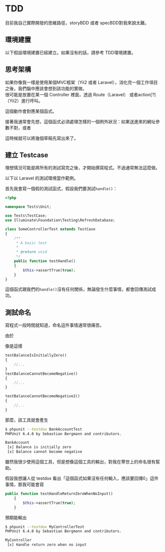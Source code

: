 # TDD

目前我自己實際開發的思維路徑，storyBDD 或者 specBDD對我來說太難。

## 環境建置

以下假設環境建置已經建立。如果沒有的話，請參考 TDD環境建置。

## 思考架構

如果你像我一樣是使用某個MVC框架（Yii2 或者 Laravel），消化完一個工作項目之後，我們腦中應該會想到該功能的實做。  
很可能是放置在某一個 Controller 裡面，透過 Route（Laravel） 或者action\[?\]（Yii2）進行呼叫。

這個動作會對應某個函式。

接著我通常會先想，這個函式必須處理怎樣的一個例外狀況：如果送進來的網址參數不對，或者

這時候就可以將幾個草稿先寫出來了。

## 建立 Testcase

理想情況可能是將所有的測試寫完之後，才開始撰寫程式。不過通常無法這麼做。

以下以 Laravel 的測試環境當作範例。

首先我會寫一個假的測試函式，假設我們要測試`handle()`：

```php
<?php

namespace Tests\Unit;

use Tests\TestCase;
use Illuminate\Foundation\Testing\RefreshDatabase;

class SomeControllerTest extends TestCase
{
    /**
     * A basic test
     *
     * @return void
     */
    public function testHandle()
    {
        $this->assertTrue(true);
    }
}
```

這個函式跟我們的`handle()`沒有任何關係，無論發生什麼事情，都會回傳測試成功。

## 測試命名

寫程式一段時間就知道，命名這件事情通常很痛苦。

由於

像是這樣

```php
testBalanceIsInitiallyZero()
{
    //...
}
testBalanceCannotBecomeNegative()
{
    //...
}

testBalanceCannotBecomeNegative2()
{
    //...
}
```

那麼，該工具就會產生

```bash
$ phpunit --testdox BankAccountTest
PHPUnit 6.4.0 by Sebastian Bergmann and contributors.

BankAccount
 [x] Balance is initially zero
 [x] Balance cannot become negative
```

雖然我很少使用這個工具，但是想像這個工具的輸出，對我在寒世上的命名很有幫助。

假設我想讓人從 testdox 看出「這個函式如果沒有任何輸入，應該要回傳0」這件事情，那我可能會寫

```php
public function testHandleReturnZeroWhenNoInput()
    {
        $this->assertTrue(true);
    }
```

預期能輸出

```bash
$ phpunit --testdox MyControllerTest
PHPUnit 6.4.0 by Sebastian Bergmann and contributors.

MyController
 [x] Handle return zero when no input
```



